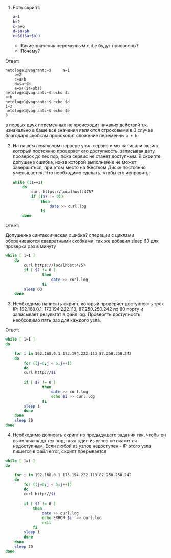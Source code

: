 1. Есть скрипт:
	```bash
	a=1
	b=2
	c=a+b
	d=$a+$b
	e=$(($a+$b))
	```
	* Какие значения переменным c,d,e будут присвоены?
	* Почему?

Ответ:

    netologe1@vagrant:~$     a=1
        b=2
        c=a+b
        d=$a+$b
        e=$(($a+$b))
    netologe1@vagrant:~$ echo $c
    a+b
    netologe1@vagrant:~$ echo $d
    1+2
    netologe1@vagrant:~$ echo $e
    3

в первых двух переменных не происходит никаких действий т.к. изначально в баше все значения являются строковыми 
в 3 случае благодаря скобкам происходит сложение переменны `a + b`

2. На нашем локальном сервере упал сервис и мы написали скрипт, который постоянно проверяет его доступность, записывая дату проверок до тех пор, пока сервис не станет доступным. В скрипте допущена ошибка, из-за которой выполнение не может завершиться, при этом место на Жёстком Диске постоянно уменьшается. Что необходимо сделать, чтобы его исправить:
	```bash
	while ((1==1)
        do
            curl https://localhost:4757
            if (($? != 0))
                then
                    date >> curl.log
                fi
	    done
    ```

Ответ:

Допущенна синтаксическая ошибка? операции с циклами оборачиваются квадратными скобками, так же добавил sleep 60 для проверка раз в минуту

```bash
while [ 1=1 ]
    do
        curl https://localhost:4757
        if [ $? != 0 ]
                then
                    date >> curl.log
                fi
        sleep 60
    done
```


3. Необходимо написать скрипт, который проверяет доступность трёх IP: 192.168.0.1, 173.194.222.113, 87.250.250.242 по 80 порту и записывает результат в файл log. Проверять доступность необходимо пять раз для каждого узла.

Ответ:

```bash
while [ 1=1 ]
do  
    
    for i in 192.168.0.1 173.194.222.113 87.250.250.242
    do 
        for ((j=0;j < 5;j++))
        do
        curl http://$i
            
        if [ $? != 0 ]
                then
                    date >> curl.log
                    echo $i >> curl.log
                fi
        sleep 1
        done
    done
    sleep 20
done 
```

4. Необходимо дописать скрипт из предыдущего задания так, чтобы он выполнялся до тех пор, пока один из узлов не окажется недоступным. Если любой из узлов недоступен - IP этого узла пишется в файл error, скрипт прерывается

```bash
while [ 1=1 ]
do  
    
    for i in 192.168.0.1 173.194.222.113 87.250.250.242
    do 
        for ((j=0;j < 5;j++))
        do
        curl http://$i
            
        if [ $? != 0 ]
            then
                date >> curl.log
                echo ERROR $i  >> curl.log
                exit
            fi
        sleep 1
        done
    done
    sleep 20
done
```